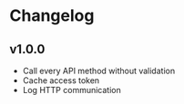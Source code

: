 # Changelog

## v1.0.0

* Call every API method without validation
* Cache access token
* Log HTTP communication
